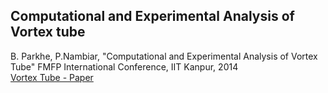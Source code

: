 ## Computational and Experimental Analysis of Vortex tube


B. Parkhe, P.Nambiar, "Computational and Experimental Analysis of Vortex Tube" 
FMFP International Conference, IIT Kanpur, 2014
<br>
[Vortex Tube - Paper](/pdf/FMFP_REPORT.pdf)
<br>
